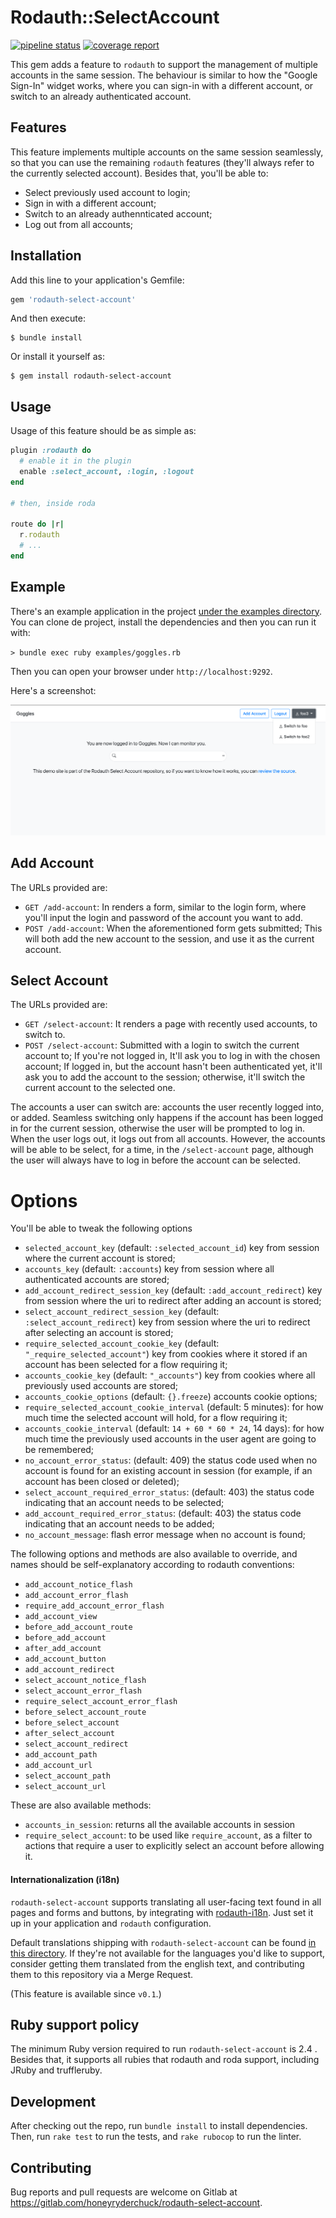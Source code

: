 # Rodauth::SelectAccount

[![pipeline status](https://gitlab.com/honeyryderchuck/rodauth-select-account/badges/master/pipeline.svg)](https://gitlab.com/honeyryderchuck/rodauth-select-account/-/pipelines?page=1&ref=master)
[![coverage report](https://gitlab.com/honeyryderchuck/rodauth-select-account/badges/master/coverage.svg)](https://honeyryderchuck.gitlab.io/rodauth-select-account/coverage/#_AllFiles)

This gem adds a feature to `rodauth` to support the management of multiple accounts in the same session. The behaviour is similar to how the "Google Sign-In" widget works, where you can sign-in with a different account, or switch to an already authenticated account.

## Features

This feature implements multiple accounts on the same session seamlessly, so that you can use the remaining `rodauth` features (they'll always refer to the currently selected account). Besides that, you'll be able to:

* Select previously used account to login;
* Sign in with a different account;
* Switch to an already authennticated account;
* Log out from all accounts;


## Installation

Add this line to your application's Gemfile:

```ruby
gem 'rodauth-select-account'
```

And then execute:

    $ bundle install

Or install it yourself as:

    $ gem install rodauth-select-account


## Usage

Usage of this feature should be as simple as:

```ruby
plugin :rodauth do
  # enable it in the plugin
  enable :select_account, :login, :logout
end

# then, inside roda

route do |r|
  r.rodauth
  # ...
end
```

## Example

There's an example application in the project [under the examples directory](/examples). You can clone de project, install the dependencies and then you can run it with:

`> bundle exec ruby examples/goggles.rb`

Then you can open your browser under `http://localhost:9292`.

Here's a screenshot:

![rodauth-select-account example](/examples/select-account-example.png)

## Add Account

The URLs provided are:

* `GET /add-account`: In renders a form, similar to the login form, where you'll input the login and password of the account you want to add.
* `POST /add-account`: When the aforementioned form gets submitted; This will both add the new account to the session, and use it as the current account.

## Select Account

The URLs provided are:

* `GET /select-account`: It renders a page with recently used accounts, to switch to.
* `POST /select-account`: Submitted with a login to switch the current account to; If you're not logged in, It'll ask you to log in with the chosen account; If logged in, but the account hasn't been authenticated yet, it'll ask you to add the account to the session; otherwise, it'll switch the current account to the selected one.


The accounts a user can switch are: accounts the user recently logged into, or added. Seamless switching only happens if the account has been logged in for the current session, otherwise the user will be prompted to log in. When the user logs out, it logs out from all accounts. However, the accounts will be able to be select, for a time, in the `/select-account` page, although the user will always have to log in before the account can be selected.

# Options

You'll be able to tweak the following options

* `selected_account_key` (default: `:selected_account_id`) key from session where the current account is stored;
* `accounts_key` (default: `:accounts`) key from session where all authenticated accounts are stored;
* `add_account_redirect_session_key` (default: `:add_account_redirect`) key from session where the uri to redirect after adding an account is stored;
* `select_account_redirect_session_key` (default: `:select_account_redirect`) key from session where the uri to redirect after selecting an account is stored;
* `require_selected_account_cookie_key` (default: `"_require_selected_account"`) key from cookies where it stored if an account has been selected for a flow requiring it;
* `accounts_cookie_key` (default: `"_accounts"`) key from cookies where all previously used accounts are stored;
* `accounts_cookie_options` (default: `{}.freeze`) accounts cookie options;
* `require_selected_account_cookie_interval` (default: 5 minutes): for how much time the selected account will hold, for a flow requiring it;
* `accounts_cookie_interval` (default: `14 + 60 * 60 * 24`, 14 days): for how much time the previously used accounts in the user agent are going to be remembered;
* `no_account_error_status`: (default: 409) the status code used when no account is found for an existing account in session (for example, if an account has been closed or deleted);
* `select_account_required_error_status`: (default: 403) the status code indicating that an account needs to be selected;
* `add_account_required_error_status`: (default: 403) the status code indicating that an account needs to be added;
* `no_account_message`: flash error message when no account is found;

The following options and methods are also available to override, and names should be self-explanatory according to rodauth conventions:

* `add_account_notice_flash`
* `add_account_error_flash`
* `require_add_account_error_flash`
* `add_account_view`
* `before_add_account_route`
* `before_add_account`
* `after_add_account`
* `add_account_button`
* `add_account_redirect`
* `select_account_notice_flash`
* `select_account_error_flash`
* `require_select_account_error_flash`
* `before_select_account_route`
* `before_select_account`
* `after_select_account`
* `select_account_redirect`
* `add_account_path`
* `add_account_url`
* `select_account_path`
* `select_account_url`

These are also available methods:

* `accounts_in_session`: returns all the available accounts in session
* `require_select_account`: to be used like `require_account`, as a filter to actions that require a user to explicitly select an account before allowing it.

#### Internationalization (i18n)

`rodauth-select-account` supports translating all user-facing text found in all pages and forms and buttons, by integrating with [rodauth-i18n](https://github.com/janko/rodauth-i18n). Just set it up in your application and `rodauth` configuration.

Default translations shipping with `rodauth-select-account` can be found [in this directory](https://gitlab.com/honeyryderchuck/rodauth-select-account/-/tree/master/locales). If they're not available for the languages you'd like to support, consider getting them translated from the english text, and contributing them to this repository via a Merge Request.

(This feature is available since `v0.1`.)

## Ruby support policy

The minimum Ruby version required to run `rodauth-select-account` is 2.4 . Besides that, it supports all rubies that rodauth and roda support, including JRuby and truffleruby.

## Development

After checking out the repo, run `bundle install` to install dependencies. Then, run `rake test` to run the tests, and `rake rubocop` to run the linter.

## Contributing

Bug reports and pull requests are welcome on Gitlab at https://gitlab.com/honeyryderchuck/rodauth-select-account.
